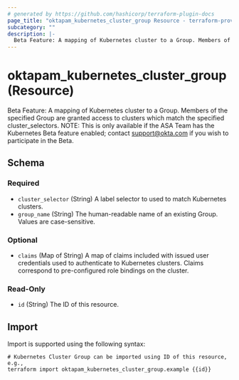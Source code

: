 ```yaml
---
# generated by https://github.com/hashicorp/terraform-plugin-docs
page_title: "oktapam_kubernetes_cluster_group Resource - terraform-provider-oktapam"
subcategory: ""
description: |-
  Beta Feature: A mapping of Kubernetes cluster to a Group. Members of the specified Group are granted access to clusters which match the specified cluster_selectors. NOTE: This is only available if the ASA Team has the Kubernetes Beta feature enabled; contact support@okta.com if you wish to participate in the Beta.
---
```


# oktapam_kubernetes_cluster_group (Resource)

Beta Feature: A mapping of Kubernetes cluster to a Group. Members of the specified Group are granted access to clusters which match the specified cluster_selectors. NOTE: This is only available if the ASA Team has the Kubernetes Beta feature enabled; contact support@okta.com if you wish to participate in the Beta.



<!-- schema generated by tfplugindocs -->
## Schema

### Required

- `cluster_selector` (String) A label selector to used to match Kubernetes clusters.
- `group_name` (String) The human-readable name of an existing Group. Values are case-sensitive.

### Optional

- `claims` (Map of String) A map of claims included with issued user credentials used to authenticate to Kubernetes clusters. Claims correspond to pre-configured role bindings on the cluster.

### Read-Only

- `id` (String) The ID of this resource.

## Import

Import is supported using the following syntax:

```shell
# Kubernetes Cluster Group can be imported using ID of this resource, e.g.,
terraform import oktapam_kubernetes_cluster_group.example {{id}}
```
